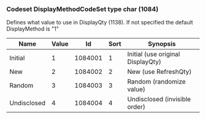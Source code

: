 ### Codeset DisplayMethodCodeSet type char (1084)

Defines what value to use in DisplayQty (1138). If not specified the default DisplayMethod is "1"

| Name        | Value | Id      | Sort | Synopsis                          |
|-------------|-------|---------|------|-----------------------------------|
| Initial     | 1     | 1084001 | 1    | Initial (use original DisplayQty) |
| New         | 2     | 1084002 | 2    | New (use RefreshQty)              |
| Random      | 3     | 1084003 | 3    | Random (randomize value)          |
| Undisclosed | 4     | 1084004 | 4    | Undisclosed (invisible order)     |

